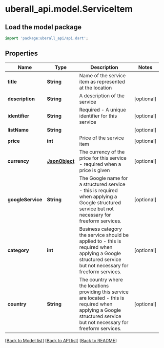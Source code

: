 # uberall_api.model.ServiceItem

## Load the model package
```dart
import 'package:uberall_api/api.dart';
```

## Properties
Name | Type | Description | Notes
------------ | ------------- | ------------- | -------------
**title** | **String** | Name of the service item as represented at the location | 
**description** | **String** | A description of the service | [optional] 
**identifier** | **String** | Required - A unique identifier for this service | [optional] 
**listName** | **String** |  | [optional] 
**price** | **int** | Price of the service item | [optional] 
**currency** | [**JsonObject**](.md) | The currency of the price for this service - required when a price is given | [optional] 
**googleService** | **String** | The Google name for a structured service - this is required when applying a Google structured service but not necessary for freeform services. | [optional] 
**category** | **int** | Business category the service should be applied to - this is required when applying a Google structured service but not necessary for freeform services. | [optional] 
**country** | **String** | The country where the locations providing this service are located - this is required when applying a Google structured service but not necessary for freeform services.  | [optional] 

[[Back to Model list]](../README.md#documentation-for-models) [[Back to API list]](../README.md#documentation-for-api-endpoints) [[Back to README]](../README.md)


